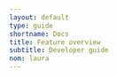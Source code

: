 ```yaml
---
layout: default
type: guide
shortname: Docs
title: Feature overview
subtitle: Developer guide
nom: laura
---
```

